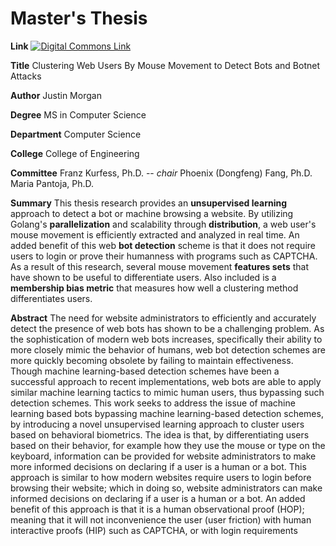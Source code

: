 # Master's Thesis

**Link**
[![Digital Commons Link](https://justinleemorgan.com/digital_commons_thesis_link.svg)](https://digitalcommons.calpoly.edu/theses/2304)

**Title**
Clustering Web Users By Mouse Movement to Detect Bots and Botnet Attacks

**Author**
Justin Morgan

**Degree**
MS in Computer Science

**Department**
Computer Science

**College**
College of Engineering

**Committee**
Franz Kurfess, Ph.D. -- _chair_
Phoenix (Dongfeng) Fang, Ph.D.
Maria Pantoja, Ph.D.

**Summary**
This thesis research provides an **unsupervised learning** approach to detect a bot or machine browsing a website. By utilizing Golang's **parallelization** and scalability through **distribution**, a web user's mouse movement is efficiently extracted and analyzed in real time. An added benefit of this web **bot detection** scheme is that it does not require users to login or prove their humanness with programs such as CAPTCHA. As a result of this research, several mouse movement **features sets** that have shown to be useful to differentiate users. Also included is a **membership bias metric** that measures how well a clustering method differentiates users.

**Abstract**
The need for website administrators to efficiently and accurately detect the presence of web bots has shown to be a challenging problem. As the sophistication of modern web bots increases, specifically their ability to more closely mimic the behavior of humans, web bot detection schemes are more quickly becoming obsolete by failing to maintain effectiveness. Though machine learning-based detection schemes have been a successful approach to recent implementations, web bots are able to apply similar machine learning tactics to mimic human users, thus bypassing such detection schemes. This work seeks to address the issue of machine learning based bots bypassing machine learning-based detection schemes, by introducing a novel unsupervised learning approach to cluster users based on behavioral biometrics. The idea is that, by differentiating users based on their behavior, for example how they use the mouse or type on the keyboard, information can be provided for website administrators to make more informed decisions on declaring if a user is a human or a bot. This approach is similar to how modern websites require users to login before browsing their website; which in doing so, website administrators can make informed decisions on declaring if a user is a human or a bot. An added benefit of this approach is that it is a human observational proof (HOP); meaning that it will not inconvenience the user (user friction) with human interactive proofs (HIP) such as CAPTCHA, or with login requirements
